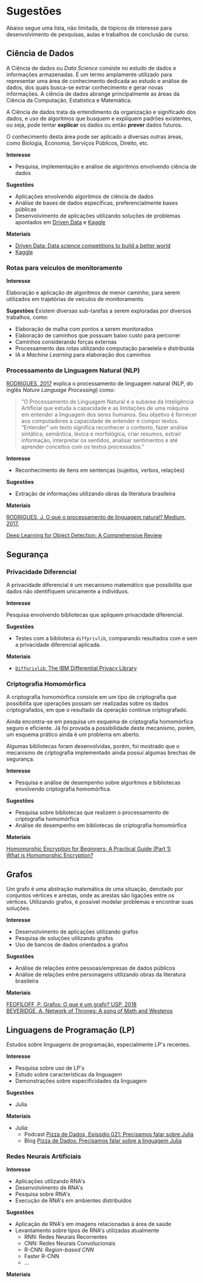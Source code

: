 # Sugestões

Abaixo segue uma lista, não limitada, de tópicos de interesse para desenvolvimento de pesquisas, aulas e trabalhos de conclusão de curso.

## Ciência de Dados

A Ciência de dados ou *Data Science* consiste no estudo de dados e informações armazenadas. É um termo amplamente utilizado para representar uma área de conhecimento dedicada ao estudo e análise de dados, dos quais busca-se extrar conhecimento e gerar novas informações. A ciência de dados abrange principalmente as áreas da Ciência da Computação, Estatística e Matemática.

A Ciência de dados trata da entendimento da organização e significado dos dados, e uso de algoritmos que busquem e expliquem padrões existentes, ou seja, pode tentar **explicar** os dados ou então **prever** dados futuros.

O conhecimento desta área pode ser aplicado a diversas outras áreas, como Biologia, Economia, Serviços Públicos, Direito, etc.

**Interesse**  

- Pesquisa, implementação e análise de algoritmos envolvendo ciência de dados

**Sugestões**  

- Aplicações envolvendo algoritmos de ciência de dados
- Análise de bases de dados específicas, preferencialmente bases públicas
- Desenvolvimento de aplicações utilizando soluções de problemas apontados em [Driven Data](https://www.drivendata.org/) e [Kaggle](https://www.kaggle.com/)

**Materiais**  

- [Driven Data: Data science competitions
to build a better world](https://www.drivendata.org/)
- [Kaggle](https://www.kaggle.com/)

### Rotas para veículos de monitoramento

**Interesse**

Elaboração e aplicação de algoritmos de menor caminho, para serem utilizados em trajetórias de veículos de monitoramento.


**Sugestões**
Existem diversas sub-tarefas a serem exploradas por diversos trabalhos, como:
- Elaboração de malha com pontos a serem monitorados
- Elaboração de caminhos que possuam baixo custo para percorrer
- Caminhos considerando forças externas
- Processamento das rotas utilizando computação paraelela e distribuída
- IA e *Machine Learning* para elaboração dos caminhos



### Processamento de Linguagem Natural (NLP)

[RODRIGUES, 2017](https://medium.com/botsbrasil/o-que-%C3%A9-o-processamento-de-linguagem-natural-49ece9371cff) explica o processamento de linguagem natural (NLP, do inglês *Nature Language Processing*) como:

> "O Processamento de Linguagem Natural é a subárea da Inteligência Artificial que estuda a capacidade e as limitações de uma máquina em entender a linguagem dos seres humanos. Seu objetivo é fornecer aos computadores a capacidade de entender e compor textos. “Entender” um texto significa reconhecer o contexto, fazer análise sintática, semântica, léxica e morfológica, criar resumos, extrair informação, interpretar os sentidos, analisar sentimentos e até aprender conceitos com os textos processados."

**Interesse**  

- Reconhecimento de itens em sentenças (sujeitos, verbos, relações)

**Sugestões**  

- Extração de informações utilizando obras da literatura brasileira

**Materiais**  

[RODRIGUES, J. O qué o processamento de linguagem natural? Medium, 2017.](https://medium.com/botsbrasil/o-que-%C3%A9-o-processamento-de-linguagem-natural-49ece9371cff)  

[Deep Learning for Object Detection: A Comprehensive Review](https://towardsdatascience.com/deep-learning-for-object-detection-a-comprehensive-review-73930816d8d9)  

## Segurança

### Privacidade Diferencial

A privacidade diferencial é um mecanismo matemático que possibilita que dados não identifiquem unicamente a indivíduos.

**Interesse**

Pesquisa envolvendo bibliotecas que apliquem privacidade diferencial.

**Sugestões**

- Testes com a biblioteca `diffprivlib`, comparando resultados com e sem a privacidade diferencial aplicada.

**Materiais**  

- [`Diffprivlib`: The IBM Differential Privacy Library](https://arxiv.org/pdf/1907.02444v1.pdf)  


### Criptografia Homomórfica

A criptografia homomórfica consiste em um tipo de criptografia que possibilita que operações possam ser realizadas sobre os dados criptografados, em que o resultado da operação continue criptografado.

Ainda encontra-se em pesquisa um esquema de criptografia homomórfica seguro e eficiente. Já foi provada a possibilidade deste mecanismo, porém, um esquema prático ainda é um problema em aberto.

Algumas bibliotecas foram desenvolvidas, porém, foi mostrado que o mecanismo de criptografia implementado ainda possui algumas brechas de segurança.


**Interesse**  

- Pesquisa e análise de desempenho sobre algoritmos e bibliotecas envolvendo criptografia homomórfica.

**Sugestões**  

- Pesquisa sobre bibliotecas que realizem o processamento de criptografia homomórfica
- Análise de desempenho em bibliotecas de criptografia homomórfica


**Materiais**  

[Homomorphic Encryption for Beginners: A Practical Guide (Part 1)](https://medium.com/privacy-preserving-natural-language-processing/homomorphic-encryption-for-beginners-a-practical-guide-part-1-b8f26d03a98a)  
[What is Homomorphic Encryption?](https://www.thesslstore.com/blog/what-is-homomorphic-encryption/)  




## Grafos

Um grafo é uma abstração matemática de uma situação, denotado por conjuntos vértices e arestas, onde as arestas são ligações entre os vértices. Utilizando grafos, é possível modelar problemas e encontrar suas soluções.

**Interesse**  

- Desenvolvimento de aplicações utilizando grafos
- Pesquisa de soluções utilizando grafos
- Uso de bancos de dados orientados a grafos

**Sugestões**  

- Análise de relações entre pessoas/empresas de dados públicos
- Análise de relações entre personagens utilizando obras da literatura brasileira

**Materiais**  

[FEOFILOFF, P. Grafos: O que é um grafo? USP, 2018](https://www.ime.usp.br/~pf/algoritmos_em_grafos/aulas/grafos.html)  
[BEVERIDGE, A. Network of Thrones: A song of Math and Westeros](https://networkofthrones.wordpress.com/)  


## Linguagens de Programação (LP)
Estudos sobre linguagens de programação, especialmente LP's recentes.

**Interesse**  

- Pesquisa sobre uso de LP's 
- Estudo sobre características da linguagem
- Demonstrações sobre especificidades da linguagem

**Sugestões**  

- Julia

**Materiais**  

- Julia:
    - Podcast [Pizza de Dados, Episódio 021: Precisamos falar sobre Julia](https://podcast.pizzadedados.com/e/episodio-021/)  
    - Blog [Pizza de Dados: Precisamos falar sobre a linguagem Julia](https://medium.com/pizzadedados/precisamos-falar-sobre-a-linguagem-julia-e22eb235969e)    
    
### Redes Neurais Artificiais

**Interesse**  

- Aplicações utilizando RNA's
- Desenvolvimento de RNA's
- Pesquisa sobre RNA's
- Execução de RNA's em ambientes distribuídos

**Sugestões**  

- Aplicação de RNA's em imagens relacionadas à área de saúde
- Levantamento sobre tipos de RNA's utilizadas atualmente
    - RNN: Redes Neurais Recorrentes
    - CNN: Redes Neurais Convolucionais
    - R-CNN: *Region-based CNN*
    - Faster R-CNN
    - ...
    
    
**Materiais**  
 